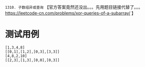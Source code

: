 
`1310. 子数组异或查询` 【官方答案竟然还没出。。。先用题目链接代替了。。。 https://leetcode-cn.com/problems/xor-queries-of-a-subarray/ 】

# 测试用例

```
[1,3,4,8]
[[0,1],[1,2],[0,3],[3,3]]
[4,8,2,10]
[[2,3],[1,3],[0,0],[0,3]]
```
